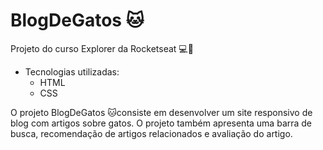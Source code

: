 
# BlogDeGatos 🐱

Projeto do curso Explorer da Rocketseat 💻🚀

- Tecnologias utilizadas:
    - HTML
    - CSS

O projeto BlogDeGatos 🐱consiste em desenvolver um site responsivo de blog com artigos sobre gatos. O projeto também apresenta uma barra de busca, recomendação de artigos relacionados e avaliação do artigo.

